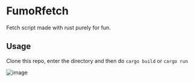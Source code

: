# FumoRfetch

Fetch script made with rust purely for fun.

## Usage
Clone this repo, enter the directory and then do ```cargo build``` or ```cargo run```

![image](https://github.com/user-attachments/assets/60defc23-e47f-43ef-9e0c-13220052e858)
